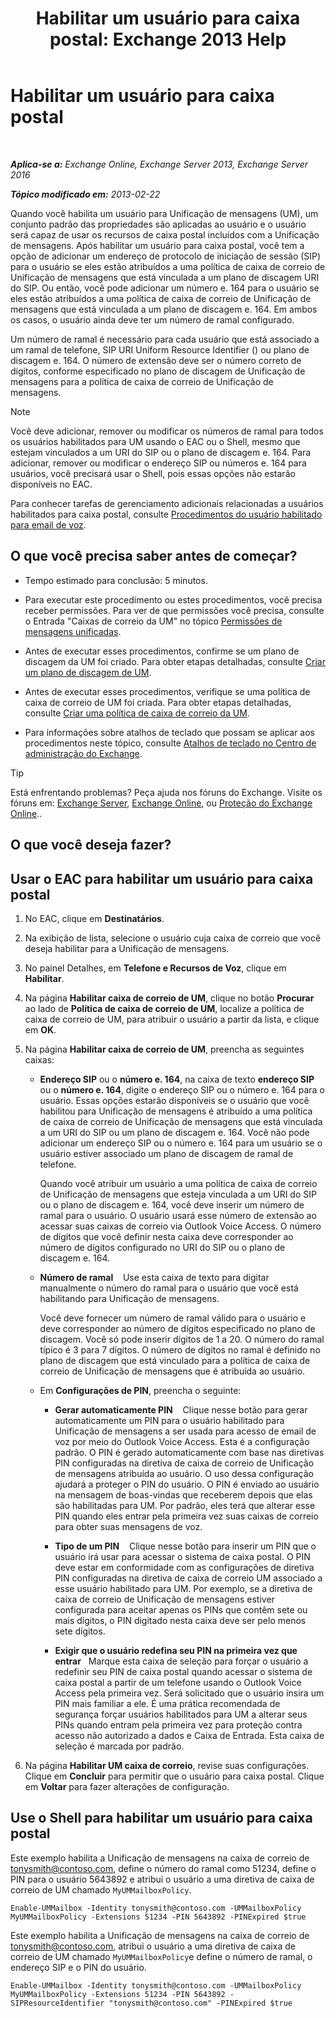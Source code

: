 ﻿---
title: 'Habilitar um usuário para caixa postal: Exchange 2013 Help'
TOCTitle: Habilitar um usuário para caixa postal
ms:assetid: ad027767-5e14-4cb1-9f8a-0791d9188db5
ms:mtpsurl: https://technet.microsoft.com/pt-br/library/Bb124147(v=EXCHG.150)
ms:contentKeyID: 50486385
ms.date: 05/22/2018
mtps_version: v=EXCHG.150
f1_keywords:
- Microsoft.Exchange.Management.SnapIn.Esm.Recipients.EnableUnifiedMessagingWizardForm.EnableUnifiedMessagingWizardPage
ms.translationtype: MT
---

# Habilitar um usuário para caixa postal

 

_**Aplica-se a:** Exchange Online, Exchange Server 2013, Exchange Server 2016_

_**Tópico modificado em:** 2013-02-22_

Quando você habilita um usuário para Unificação de mensagens (UM), um conjunto padrão das propriedades são aplicadas ao usuário e o usuário será capaz de usar os recursos de caixa postal incluídos com a Unificação de mensagens. Após habilitar um usuário para caixa postal, você tem a opção de adicionar um endereço de protocolo de iniciação de sessão (SIP) para o usuário se eles estão atribuídos a uma política de caixa de correio de Unificação de mensagens que está vinculada a um plano de discagem URI do SIP. Ou então, você pode adicionar um número e. 164 para o usuário se eles estão atribuídos a uma política de caixa de correio de Unificação de mensagens que está vinculada a um plano de discagem e. 164. Em ambos os casos, o usuário ainda deve ter um número de ramal configurado.

Um número de ramal é necessário para cada usuário que está associado a um ramal de telefone, SIP URI Uniform Resource Identifier () ou plano de discagem e. 164. O número de extensão deve ser o número correto de dígitos, conforme especificado no plano de discagem de Unificação de mensagens para a política de caixa de correio de Unificação de mensagens.


> [!NOTE]
> Você deve adicionar, remover ou modificar os números de ramal para todos os usuários habilitados para UM usando o EAC ou o Shell, mesmo que estejam vinculados a um URI do SIP ou o plano de discagem e. 164. Para adicionar, remover ou modificar o endereço SIP ou números e. 164 para usuários, você precisará usar o Shell, pois essas opções não estarão disponíveis no EAC.



Para conhecer tarefas de gerenciamento adicionais relacionadas a usuários habilitados para caixa postal, consulte [Procedimentos do usuário habilitado para email de voz](voice-mail-enabled-user-procedures-exchange-2013-help.md).

## O que você precisa saber antes de começar?

  - Tempo estimado para conclusão: 5 minutos.

  - Para executar este procedimento ou estes procedimentos, você precisa receber permissões. Para ver de que permissões você precisa, consulte o Entrada "Caixas de correio da UM" no tópico [Permissões de mensagens unificadas](unified-messaging-permissions-exchange-2013-help.md).

  - Antes de executar esses procedimentos, confirme se um plano de discagem da UM foi criado. Para obter etapas detalhadas, consulte [Criar um plano de discagem de UM](create-a-um-dial-plan-exchange-2013-help.md).

  - Antes de executar esses procedimentos, verifique se uma política de caixa de correio de UM foi criada. Para obter etapas detalhadas, consulte [Criar uma política de caixa de correio da UM](create-a-um-mailbox-policy-exchange-2013-help.md).

  - Para informações sobre atalhos de teclado que possam se aplicar aos procedimentos neste tópico, consulte [Atalhos de teclado no Centro de administração do Exchange](keyboard-shortcuts-in-the-exchange-admin-center-exchange-online-protection-help.md).


> [!TIP]
> Está enfrentando problemas? Peça ajuda nos fóruns do Exchange. Visite os fóruns em: <A href="https://go.microsoft.com/fwlink/p/?linkid=60612">Exchange Server</A>, <A href="https://go.microsoft.com/fwlink/p/?linkid=267542">Exchange Online</A>, ou <A href="https://go.microsoft.com/fwlink/p/?linkid=285351">Proteção do Exchange Online</A>..



## O que você deseja fazer?

## Usar o EAC para habilitar um usuário para caixa postal

1.  No EAC, clique em **Destinatários**.

2.  Na exibição de lista, selecione o usuário cuja caixa de correio que você deseja habilitar para a Unificação de mensagens.

3.  No painel Detalhes, em **Telefone e Recursos de Voz**, clique em **Habilitar**.

4.  Na página **Habilitar caixa de correio de UM**, clique no botão **Procurar** ao lado de **Política de caixa de correio de UM**, localize a política de caixa de correio de UM, para atribuir o usuário a partir da lista, e clique em **OK**.

5.  Na página **Habilitar caixa de correio de UM**, preencha as seguintes caixas:
    
      - **Endereço SIP** ou o **número e. 164**, na caixa de texto **endereço SIP** ou o **número e. 164**, digite o endereço SIP ou o número e. 164 para o usuário. Essas opções estarão disponíveis se o usuário que você habilitou para Unificação de mensagens é atribuído a uma política de caixa de correio de Unificação de mensagens que está vinculada a um URI do SIP ou um plano de discagem e. 164. Você não pode adicionar um endereço SIP ou o número e. 164 para um usuário se o usuário estiver associado um plano de discagem de ramal de telefone.
        
        Quando você atribuir um usuário a uma política de caixa de correio de Unificação de mensagens que esteja vinculada a um URI do SIP ou o plano de discagem e. 164, você deve inserir um número de ramal para o usuário. O usuário usará esse número de extensão ao acessar suas caixas de correio via Outlook Voice Access. O número de dígitos que você definir nesta caixa deve corresponder ao número de dígitos configurado no URI do SIP ou o plano de discagem e. 164.
    
      - **Número de ramal**    Use esta caixa de texto para digitar manualmente o número do ramal para o usuário que você está habilitando para Unificação de mensagens.
        
        Você deve fornecer um número de ramal válido para o usuário e deve corresponder ao número de dígitos especificado no plano de discagem. Você só pode inserir dígitos de 1 a 20. O número do ramal típico é 3 para 7 dígitos. O número de dígitos no ramal é definido no plano de discagem que está vinculado para a política de caixa de correio de Unificação de mensagens que é atribuída ao usuário.
    
      - Em **Configurações de PIN**, preencha o seguinte:
        
          - **Gerar automaticamente PIN**    Clique nesse botão para gerar automaticamente um PIN para o usuário habilitado para Unificação de mensagens a ser usada para acesso de email de voz por meio do Outlook Voice Access. Esta é a configuração padrão. O PIN é gerado automaticamente com base nas diretivas PIN configuradas na diretiva de caixa de correio de Unificação de mensagens atribuída ao usuário. O uso dessa configuração ajudará a proteger o PIN do usuário. O PIN é enviado ao usuário na mensagem de boas-vindas que receberem depois que elas são habilitadas para UM. Por padrão, eles terá que alterar esse PIN quando eles entrar pela primeira vez suas caixas de correio para obter suas mensagens de voz.
        
          - **Tipo de um PIN**    Clique nesse botão para inserir um PIN que o usuário irá usar para acessar o sistema de caixa postal. O PIN deve estar em conformidade com as configurações de diretiva PIN configuradas na diretiva de caixa de correio UM associado a esse usuário habilitado para UM. Por exemplo, se a diretiva de caixa de correio de Unificação de mensagens estiver configurada para aceitar apenas os PINs que contêm sete ou mais dígitos, o PIN digitado nesta caixa deve ser pelo menos sete dígitos.
        
          - **Exigir que o usuário redefina seu PIN na primeira vez que entrar**   Marque esta caixa de seleção para forçar o usuário a redefinir seu PIN de caixa postal quando acessar o sistema de caixa postal a partir de um telefone usando o Outlook Voice Access pela primeira vez. Será solicitado que o usuário insira um PIN mais familiar a ele. É uma prática recomendada de segurança forçar usuários habilitados para UM a alterar seus PINs quando entram pela primeira vez para proteção contra acesso não autorizado a dados e Caixa de Entrada. Esta caixa de seleção é marcada por padrão.

6.  Na página **Habilitar UM caixa de correio**, revise suas configurações. Clique em **Concluir** para permitir que o usuário para caixa postal. Clique em **Voltar** para fazer alterações de configuração.

## Use o Shell para habilitar um usuário para caixa postal

Este exemplo habilita a Unificação de mensagens na caixa de correio de tonysmith@contoso.com, define o número do ramal como 51234, define o PIN para o usuário 5643892 e atribui o usuário a uma diretiva de caixa de correio de UM chamado `MyUMMailboxPolicy`.

    Enable-UMMailbox -Identity tonysmith@contoso.com -UMMailboxPolicy MyUMMailboxPolicy -Extensions 51234 -PIN 5643892 -PINExpired $true

Este exemplo habilita a Unificação de mensagens na caixa de correio de tonysmith@contoso.com, atribui o usuário a uma diretiva de caixa de correio de UM chamado `MyUMMailboxPolicy`e define o número de ramal, o endereço SIP e o PIN do usuário.

    Enable-UMMailbox -Identity tonysmith@contoso.com -UMMailboxPolicy MyUMMailboxPolicy -Extensions 51234 -PIN 5643892 -SIPResourceIdentifier "tonysmith@contoso.com" -PINExpired $true

